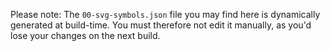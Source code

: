 Please note: The `00-svg-symbols.json` file you may find here is dynamically generated at build-time. You must therefore not edit it manually, as you'd lose your changes on the next build.
